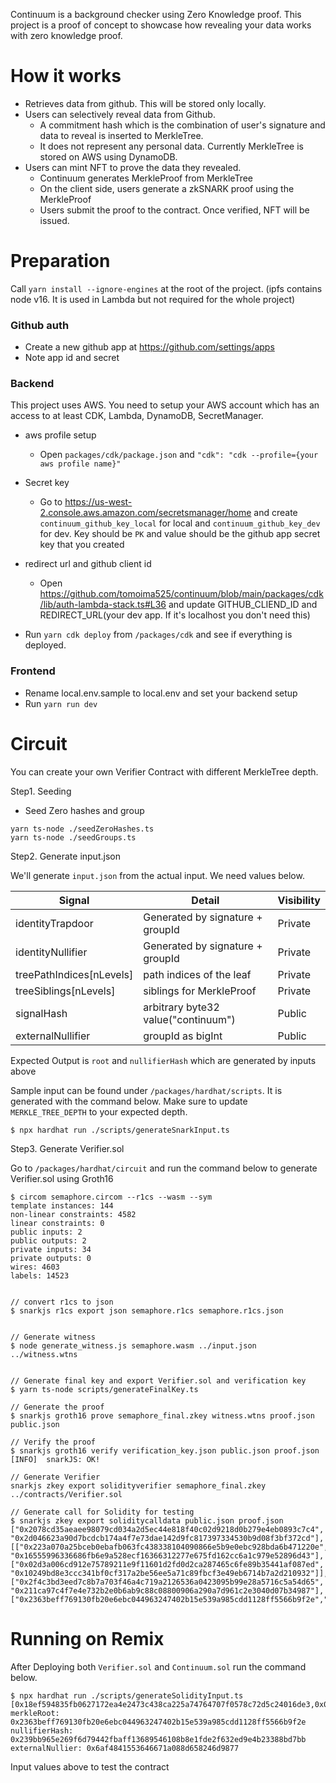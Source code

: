 Continuum is a background checker using Zero Knowledge proof. This project is a proof of concept to showcase how revealing your data works with zero knowledge proof.

# How it works

- Retrieves data from github. This will be stored only locally.
- Users can selectively reveal data from Github.
  - A commitment hash which is the combination of user's signature and data to reveal is inserted to MerkleTree.
  - It does not represent any personal data. Currently MerkleTree is stored on AWS using DynamoDB.
- Users can mint NFT to prove the data they revealed.
  - Continuum generates MerkleProof from MerkleTree
  - On the client side, users generate a zkSNARK proof using the MerkleProof
  - Users submit the proof to the contract. Once verified, NFT will be issued.

# Preparation

Call `yarn install --ignore-engines` at the root of the project. (ipfs contains node v16. It is used in Lambda but not required for the whole project)

### Github auth

- Create a new github app at https://github.com/settings/apps
- Note app id and secret

### Backend

This project uses AWS. You need to setup your AWS account which has an access to at least CDK, Lambda, DynamoDB, SecretManager.

- aws profile setup

  - Open `packages/cdk/package.json` and `"cdk": "cdk --profile={your aws profile name}"`

- Secret key

  - Go to https://us-west-2.console.aws.amazon.com/secretsmanager/home and create `continuum_github_key_local` for local and `continuum_github_key_dev` for dev. Key should be `PK` and value should be the github app secret key that you created

- redirect url and github client id

  - Open https://github.com/tomoima525/continuum/blob/main/packages/cdk/lib/auth-lambda-stack.ts#L36 and update GITHUB_CLIEND_ID and REDIRECT_URL(your dev app. If it's localhost you don't need this)

- Run `yarn cdk deploy` from `/packages/cdk` and see if everything is deployed.

### Frontend

- Rename local.env.sample to local.env and set your backend setup
- Run `yarn run dev`

# Circuit

You can create your own Verifier Contract with different MerkleTree depth.

Step1. Seeding

- Seed Zero hashes and group

```
yarn ts-node ./seedZeroHashes.ts
yarn ts-node ./seedGroups.ts
```

Step2. Generate input.json

We'll generate `input.json` from the actual input. We need values below.

| Signal                   | Detail                              | Visibility |
| ------------------------ | ----------------------------------- | ---------- |
| identityTrapdoor         | Generated by signature + groupId    | Private    |
| identityNullifier        | Generated by signature + groupId    | Private    |
| treePathIndices[nLevels] | path indices of the leaf            | Private    |
| treeSiblings[nLevels]    | siblings for MerkleProof            | Private    |
| signalHash               | arbitrary byte32 value("continuum") | Public     |
| externalNullifier        | groupId as bigInt                   | Public     |

Expected Output is `root` and `nullifierHash` which are generated by inputs above

Sample input can be found under `/packages/hardhat/scripts`. It is generated with the command below. Make sure to update `MERKLE_TREE_DEPTH` to your expected depth.

```
$ npx hardhat run ./scripts/generateSnarkInput.ts
```

Step3. Generate Verifier.sol

Go to `/packages/hardhat/circuit` and run the command below to generate Verifier.sol using Groth16

```
$ circom semaphore.circom --r1cs --wasm --sym
template instances: 144
non-linear constraints: 4582
linear constraints: 0
public inputs: 2
public outputs: 2
private inputs: 34
private outputs: 0
wires: 4603
labels: 14523


// convert r1cs to json
$ snarkjs r1cs export json semaphore.r1cs semaphore.r1cs.json


// Generate witness
$ node generate_witness.js semaphore.wasm ../input.json ../witness.wtns


// Generate final key and export Verifier.sol and verification key
$ yarn ts-node scripts/generateFinalKey.ts

// Generate the proof
$ snarkjs groth16 prove semaphore_final.zkey witness.wtns proof.json public.json

// Verify the proof
$ snarkjs groth16 verify verification_key.json public.json proof.json
[INFO]  snarkJS: OK!

// Generate Verifier
snarkjs zkey export solidityverifier semaphore_final.zkey ../contracts/Verifier.sol

// Generate call for Solidity for testing
$ snarkjs zkey export soliditycalldata public.json proof.json
["0x2078cd35aeaee98079cd034a2d5ec44e818f40c02d9218d0b279e4eb0893c7c4", "0x2d046623a90d7bcdcb174a4f7e73dae142d9fc817397334530b9d08f3bf372cd"],[["0x223a070a25bceb0ebafb063fc438338104090866e5b9e0ebc928bda6b471220e", "0x16555996336686fb6e9a528ecf16366312277e675fd162cc6a1c979e52896d43"],["0x02d3a006cd912e75789211e9f11601d2fd0d2ca287465c6fe89b35441af087ed", "0x10249bd8e3ccc341bf0cf317a2be56ee5a71c89fbcf3e49eb6714b7a2d210932"]],["0x2f4c3bd3eed7c8b7a703f46a4c719a2126536a0423095b99e28a5716c5a54d65", "0x211ca97c4f7e4e732b2e0b6ab9c88c08800906a290a7d961c2e3040d07b34987"],["0x2363beff769130fb20e6ebc044963247402b15e539a985cdd1128ff5566b9f2e","0x239bb965e269f6d79442fbaff13689546108b8e1fde2f632ed9e4b23388bd7bb","0x000000000000000000000000f39fd6e51aad88f6f4ce6ab8827279cfffb92266","0x000000000000000000000000000000006af4841553646671a088d658246d9877"]
```

# Running on Remix

After Deploying both `Verifier.sol` and `Continuum.sol` run the command below.

```
$ npx hardhat run ./scripts/generateSolidityInput.ts
[0x18ef594835fb0627172ea4e2473c438ca225a74764707f0578c72d5c24016de3,0x0d310cdf6cc22de74da057b527cb12cb3ef22f49e267ab963e31c5b98507c250,0x2cf34d8cfd55d5facc0aa298783a74851837f0050edc5daed87971021196b43b,0x0bc880e103839fa30848a892de9f76c26cde042a8017c51aa779384e43034b7c,0x18a5b9deb0c448d064b7344460a0abdd324463cce5e4385509fa96be0c1b77a5,0x0e515d846e29a11bfbaf1c2eb46a34488b6bb0dcc13b9918407a0db2b1543f85,0x2ff6a28ad37c2e0cca12d11e5539e3150b9c0cacd63942d72c9f35ae10727294,0x1393a5a6e3914b2e6a4bdbe402d1643cd05af0d2e2307bf0d183b6b45c506aa0]
merkleRoot: 0x2363beff769130fb20e6ebc044963247402b15e539a985cdd1128ff5566b9f2e
nullifierHash: 0x239bb965e269f6d79442fbaff13689546108b8e1fde2f632ed9e4b23388bd7bb
externalNullier: 0x6af4841553646671a088d658246d9877
```

Input values above to test the contract
